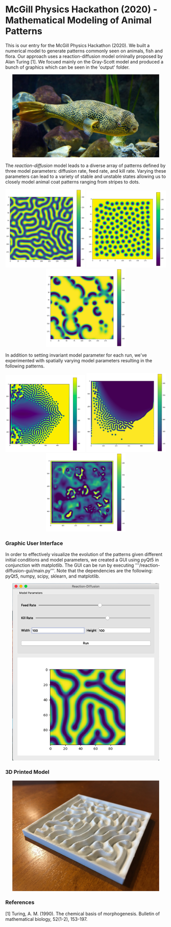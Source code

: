 # McGill Physics Hackathon (2020) - Mathematical Modeling of Animal Patterns

This is our entry for the McGill Physics Hackathon (2020). We built a numerical model to generate patterns commonly seen on animals, fish and flora. Our approach uses a reaction-diffusion model orininally proposed by Alan Turing [1]. We focued mainly on the Gray-Scott model and produced a bunch of graphics which can be seen in the 'output' folder.

<p align="center">
  <img width="460" src="/output/images/fish.jpg">
</p>

The *reaction-diffusion* model leads to a diverse array of patterns defined by three model parameters: diffusion rate, feed rate, and kill rate. Varying these parameters can lead to a variety of stable and unstable states allowing us to closely model animal coat patterns ranging from stripes to dots. 
	
<p align="center">
	<img width="250" src="/output/images/test9.png"/>
	<img width="250" src="/output/images/test15.png"/>
	<img width="250" src="/output/images/test11.png"/>
</p>

In addition to setting invariant model parameter for each run, we've experimented with spatially varying model parameters resulting in the following patterns.

<p align="center">
	<img width="250" src="/output/images/test16.png"/>
	<img width="250" src="/output/images/test10.png"/>
	<img width="250" src="/output/images/test13.png"/>
</p>



### Graphic User Interface

In order to effectively visualize the evolution of the patterns given different initial conditions and model parameters, we created a GUI using pyQt5 in conjunction with matplotlib. The GUI can be run by executing '''/reaction-diffusion-gui/main.py'''. Note that the dependencies are the following: pyQt5, numpy, scipy, sklearn, and matplotlib.

<p align="center">
  <img width="460" src="/output/images/gui.png">
</p>

	
### 3D Printed Model

<p align="center">
  <img width="460" src="/output/images/3d_print.jpg">
</p>

### References

[1] Turing, A. M. (1990). The chemical basis of morphogenesis. Bulletin of mathematical biology, 52(1-2), 153-197.


